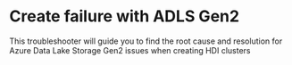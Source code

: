 <properties pageTitle="TSG Summary: Create failure with ADLS Gen2"
            description="TSG Summary: Create failure with ADLS Gen2"
            service="Microsoft.HDInsight"
            resource="Microsoft.HDInsight/clusters"
            authors="Jacky-hdi"
            ms.author="linjzhu"
            displayOrder=""
            selfHelpType="TSG_Description"
            supportTopicIds=""
            resourceTags=""
            productPesIds=""
	        cloudEnvironments="public, fairfax, usnat, ussec"
            articleId="45e4422e-3dbb-462c-a35e-0cd376500e90"
            ownershipId="Centennial_CloudNet_LoadBalancer" />

# Create failure with ADLS Gen2

This troubleshooter will guide you to find the root cause and resolution for Azure Data Lake Storage Gen2 issues when creating HDI clusters